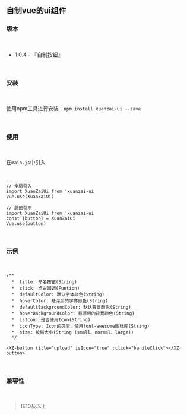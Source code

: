 ## 自制vue的ui组件


### 版本

<br/>

- 1.0.4 - 『自制按钮』

<br/>


### 安装

<br/>

使用npm工具进行安装：```npm install xuanzai-ui --save```

<br/>

### 使用

<br/>

在```main.js```中引入

<br/>

```
// 全局引入
import XuanZaiUi from 'xuanzai-ui
Vue.use(XuanZaiUi)
```

```
// 局部引用
import XuanZaiUi from 'xuanzai-ui
const {button} = XuanZaiUi
Vue.use(button)
```

<br/>

### 示例

<br/>

```
/**
  *  title: 命名按钮(String)
  *  click: 点击回调(Funtion)
  *  defaultColor: 默认字体颜色(String)
  *  hoverColor: 悬浮后的字体颜色(String)
  *  defaultBackgroundColor: 默认背景颜色(String)
  *  hoverBackgroundColor: 悬浮后的背景颜色(String)
  *  isIcon: 是否使用Icon(String)
  *  iconType: Icon的类型，使用font-awesome图标库(String)
  *  size: 按钮大小(String (small、normal、large))
  */
  
<XZ-button title="upload" isIcon="true" :click="handleClick"></XZ-button>

```

<br/>

### 兼容性

<br/>

> IE10及以上


